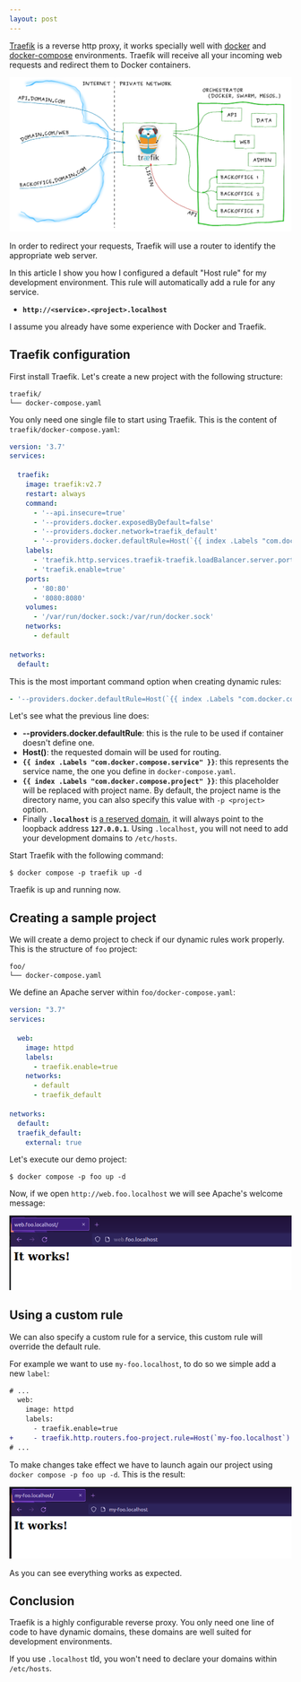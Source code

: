 ```yaml
---
layout: post
---
```


[Traefik](https://traefik.io/traefik/) is a reverse http proxy, it works
specially well with [docker](https://www.docker.com/)
and [docker-compose](https://docs.docker.com/compose/) environments. Traefik
will receive all your incoming web requests and redirect them to Docker
containers.

![Image description](/images/traefik_diagram.png)

In order to redirect your requests, Traefik will use a router to identify the
appropriate web server.

In this article I show you how I configured a default "Host rule" for my
development environment. This rule will automatically add a rule for any
service.

- **`http://<service>.<project>.localhost`**

I assume you already have some experience with Docker and Traefik.

## Traefik configuration

First install Traefik. Let's create a new project with the following structure:

```
traefik/
└── docker-compose.yaml
```

You only need one single file to start using Traefik. This is the content
of `traefik/docker-compose.yaml`:

```yaml
version: '3.7'
services:

  traefik:
    image: traefik:v2.7
    restart: always
    command:
      - '--api.insecure=true'
      - '--providers.docker.exposedByDefault=false'
      - '--providers.docker.network=traefik_default'
      - '--providers.docker.defaultRule=Host(`{{ index .Labels "com.docker.compose.service" }}.{{ index .Labels "com.docker.compose.project" }}.localhost`)'
    labels:
      - 'traefik.http.services.traefik-traefik.loadBalancer.server.port=8080'
      - 'traefik.enable=true'
    ports:
      - '80:80'
      - '8080:8080'
    volumes:
      - '/var/run/docker.sock:/var/run/docker.sock'
    networks:
      - default

networks:
  default:
```

This is the most important command option when creating dynamic rules:

```yaml
- '--providers.docker.defaultRule=Host(`{{ index .Labels "com.docker.compose.service" }}.{{ index .Labels "com.docker.compose.project" }}.localhost`)'
```

Let's see what the previous line does:

- **--providers.docker.defaultRule**: this is the rule to be used if container
  doesn't define one.
- **Host()**: the requested domain will be used for routing.
- **`{{ index .Labels "com.docker.compose.service" }}`**: this represents the
  service name, the one you define in `docker-compose.yaml`.
- **`{{ index .Labels "com.docker.compose.project" }}`**: this placeholder will
  be replaced with project name. By default, the project name is the directory
  name, you can also specify this value with `-p <project>` option.
- Finally **`.localhost`**
  is [a reserved domain](https://datatracker.ietf.org/doc/html/rfc2606), it will
  always point to the loopback address **`127.0.0.1`**. Using `.localhost`, you
  will not need to add your development domains to `/etc/hosts`.

Start Traefik with the following command:

```console
$ docker compose -p traefik up -d
```

Traefik is up and running now.

## Creating a sample project

We will create a demo project to check if our dynamic rules work properly. This
is the structure of `foo` project:

```
foo/
└── docker-compose.yaml
```

We define an Apache server within `foo/docker-compose.yaml`:

```yaml
version: "3.7"
services:

  web:
    image: httpd
    labels:
      - traefik.enable=true
    networks:
      - default
      - traefik_default

networks:
  default:
  traefik_default:
    external: true
```

Let's execute our demo project:

```console
$ docker compose -p foo up -d
```

Now, if we open `http://web.foo.localhost` we will see Apache's welcome message:

![Image description](/images/traefik_apache_works_1.png)

## Using a custom rule

We can also specify a custom rule for a service, this custom rule will override
the default rule.

For example we want to use `my-foo.localhost`, to do so we simple add a
new `label`:

```diff
# ...
  web:
    image: httpd
    labels:
      - traefik.enable=true
+     - traefik.http.routers.foo-project.rule=Host(`my-foo.localhost`)
# ...
```

To make changes take effect we have to launch again our project
using `docker compose -p foo up -d`. This is the result:

![Image description](/images/traefik_apache_works_2.png)

As you can see everything works as expected.

## Conclusion

Traefik is a highly configurable reverse proxy. You only need one line of code
to have dynamic domains, these domains are well suited for development
environments.

If you use `.localhost` tld, you won't need to declare your domains
within `/etc/hosts`.
